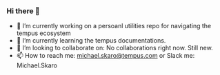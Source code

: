 ### Hi there 👋

- 🔭 I’m currently working on a persoanl utilities repo for navigating the tempus ecosystem
- 🌱 I’m currently learning the tempus documentations.
- 👯 I’m looking to collaborate on: No collaborations right now. Still new.  
- 📫 How to reach me: michael.skaro@tempus.com or Slack me: Michael.Skaro
